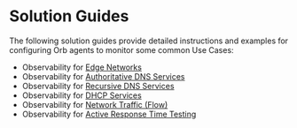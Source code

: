 # Solution Guides

The following solution guides provide detailed instructions and examples for configuring Orb agents to monitor some common Use Cases:

* Observability for [Edge Networks](edge_networks.md)
* Observability for [Authoritative DNS Services](authoritative_dns.md)
* Observability for [Recursive DNS Services](recursive_dns.md)
* Observability for [DHCP Services](dhcp_services.md)
* Observability for [Network Traffic (Flow)](flow.md)
* Observability for [Active Response Time Testing](response_testing.md)
